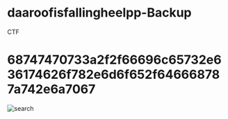 # daaroofisfallingheelpp-Backup
CTF
# 68747470733a2f2f66696c65732e636174626f782e6d6f652f646668787a742e6a7067
![search](https://github.com/user-attachments/assets/191302fb-1ec9-4c0b-887e-8f2c6acd16f9)

